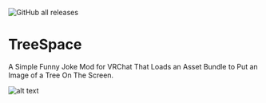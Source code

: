 ![GitHub all releases](https://img.shields.io/github/downloads/blazethewolf/TreeSpace/total?style=for-the-badge)

# TreeSpace
A Simple Funny Joke Mod for VRChat That Loads an Asset Bundle to Put an Image of a Tree On The Screen.

![alt text](https://pays.host/uploads/0f89e48f-080c-4208-8573-fc5627dfdf0f/zp1yBlj0.jpg)
